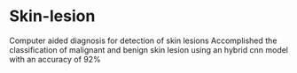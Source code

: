 # Skin-lesion
Computer aided diagnosis for detection of skin lesions Accomplished the classification of malignant and benign skin lesion using an hybrid cnn model with an accuracy of 92%
